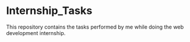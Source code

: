 # Internship_Tasks
This repository contains the tasks performed by me while doing the web development internship.
